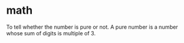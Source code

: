 # math
To tell whether the number is pure or not. A pure number is a number whose sum of digits is multiple of 3.
